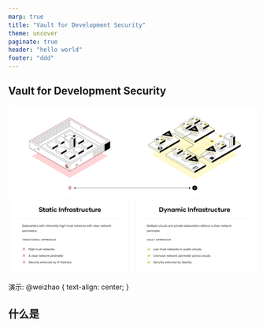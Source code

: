 ```yaml
---
marp: true
title: "Vault for Development Security"
theme: uncover
paginate: true
header: "hello world"
footer: "ddd"
---
```


## **Vault for Development Security**

![w:720](images/2021-07-28-11-17-54.png)

演示: @weizhao { text-align: center; }

## 什么是
